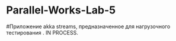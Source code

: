 # Parallel-Works-Lab-5
#Приложение akka streams, предназначенное для нагрузочного тестирования .
IN PROCESS.